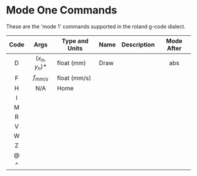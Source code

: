 Mode One Commands
=================

These are the 'mode 1' commands supported in the roland g-code dialect.

|  Code | Args | Type and Units | Name |  Description | Mode After |
|:-:|:----------------:|---- |------|---|:---:|
| D | ($x_n$, $y_n$)*  | float (mm) | Draw | | abs |
| F |  $f_{mm/s}$ | float (mm/s)  |   |   |
| H | N/A | Home  |   |   |
| I |   |   |   |   |
| M |   |   |   |   |
| R |   |   |   |   |
| V |   |   |   |   |
| W |   |   |   |   |
| Z |   |   |   |   |
| @ |   |   |   |   |
| ^ |   |   |   |   |
